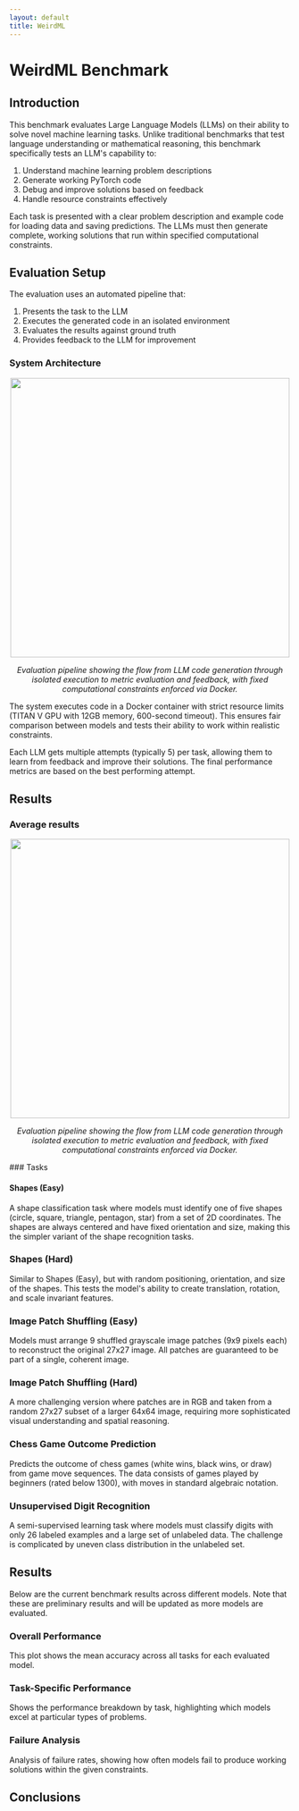 ```yaml
---
layout: default
title: WeirdML
---
```



# WeirdML Benchmark

## Introduction

This benchmark evaluates Large Language Models (LLMs) on their ability to solve novel machine learning tasks. Unlike traditional benchmarks that test language understanding or mathematical reasoning, this benchmark specifically tests an LLM's capability to:
1. Understand machine learning problem descriptions
2. Generate working PyTorch code
3. Debug and improve solutions based on feedback
4. Handle resource constraints effectively

Each task is presented with a clear problem description and example code for loading data and saving predictions. The LLMs must then generate complete, working solutions that run within specified computational constraints.

## Evaluation Setup

The evaluation uses an automated pipeline that:
1. Presents the task to the LLM
2. Executes the generated code in an isolated environment
3. Evaluates the results against ground truth
4. Provides feedback to the LLM for improvement

### System Architecture
<div style="text-align: center">
    <img src="../images/evaluation_setup_diagram.png" width="500"/>
    <p><em>Evaluation pipeline showing the flow from LLM code generation through isolated execution to metric evaluation and feedback, with fixed computational constraints enforced via Docker.</em></p>
</div>
The system executes code in a Docker container with strict resource limits (TITAN V GPU with 12GB memory, 600-second timeout). This ensures fair comparison between models and tests their ability to work within realistic constraints.

Each LLM gets multiple attempts (typically 5) per task, allowing them to learn from feedback and improve their solutions. The final performance metrics are based on the best performing attempt.

## Results

### Average results
<div style="text-align: center">
    <img src="../images/average_accuracy_across_tasks.png" width="500"/>
    <p><em>Evaluation pipeline showing the flow from LLM code generation through isolated execution to metric evaluation and feedback, with fixed computational constraints enforced via Docker.</em></p>
</div>
### Tasks

#### Shapes (Easy)
A shape classification task where models must identify one of five shapes (circle, square, triangle, pentagon, star) from a set of 2D coordinates. The shapes are always centered and have fixed orientation and size, making this the simpler variant of the shape recognition tasks.

### Shapes (Hard)
Similar to Shapes (Easy), but with random positioning, orientation, and size of the shapes. This tests the model's ability to create translation, rotation, and scale invariant features.

### Image Patch Shuffling (Easy)
Models must arrange 9 shuffled grayscale image patches (9x9 pixels each) to reconstruct the original 27x27 image. All patches are guaranteed to be part of a single, coherent image.

### Image Patch Shuffling (Hard)
A more challenging version where patches are in RGB and taken from a random 27x27 subset of a larger 64x64 image, requiring more sophisticated visual understanding and spatial reasoning.

### Chess Game Outcome Prediction
Predicts the outcome of chess games (white wins, black wins, or draw) from game move sequences. The data consists of games played by beginners (rated below 1300), with moves in standard algebraic notation.

### Unsupervised Digit Recognition
A semi-supervised learning task where models must classify digits with only 26 labeled examples and a large set of unlabeled data. The challenge is complicated by uneven class distribution in the unlabeled set.

## Results

Below are the current benchmark results across different models. Note that these are preliminary results and will be updated as more models are evaluated.

### Overall Performance



This plot shows the mean accuracy across all tasks for each evaluated model.

### Task-Specific Performance



Shows the performance breakdown by task, highlighting which models excel at particular types of problems.

### Failure Analysis



Analysis of failure rates, showing how often models fail to produce working solutions within the given constraints.

## Conclusions
